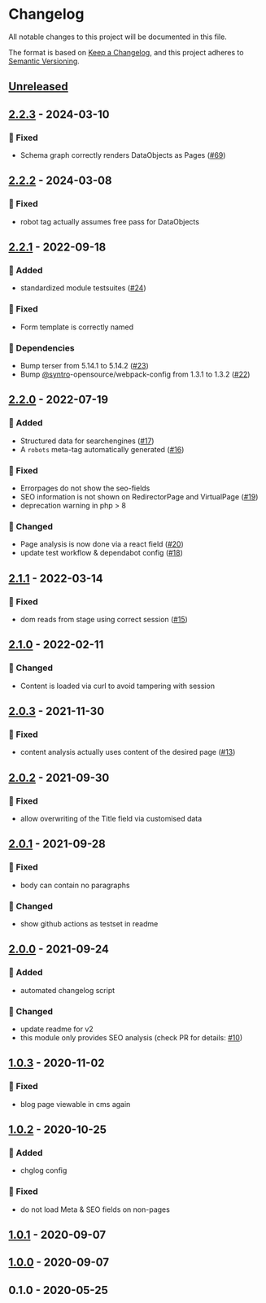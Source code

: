 # Changelog
All notable changes to this project will be documented in this file.

The format is based on [Keep a Changelog](https://keepachangelog.com/en/1.0.0/),
and this project adheres to [Semantic Versioning](https://semver.org/spec/v2.0.0.html).

<a name="unreleased"></a>
## [Unreleased]


<a name="2.2.3"></a>
## [2.2.3] - 2024-03-10
### 🐞 Fixed
- Schema graph correctly renders DataObjects as Pages ([#69](https://github.com/syntro-opensource/silverstripe-seo/issues/69))


<a name="2.2.2"></a>
## [2.2.2] - 2024-03-08
### 🐞 Fixed
- robot tag actually assumes free pass for DataObjects


<a name="2.2.1"></a>
## [2.2.1] - 2022-09-18
### 🍰 Added
- standardized module testsuites ([#24](https://github.com/syntro-opensource/silverstripe-seo/issues/24))

### 🐞 Fixed
- Form template is correctly named

### 🧬 Dependencies
- Bump terser from 5.14.1 to 5.14.2 ([#23](https://github.com/syntro-opensource/silverstripe-seo/issues/23))
- Bump [@syntro](https://github.com/syntro)-opensource/webpack-config from 1.3.1 to 1.3.2 ([#22](https://github.com/syntro-opensource/silverstripe-seo/issues/22))


<a name="2.2.0"></a>
## [2.2.0] - 2022-07-19
### 🍰 Added
- Structured data for searchengines ([#17](https://github.com/syntro-opensource/silverstripe-seo/issues/17))
- A `robots` meta-tag automatically generated ([#16](https://github.com/syntro-opensource/silverstripe-seo/issues/16))

### 🐞 Fixed
- Errorpages do not show the seo-fields
- SEO information is not shown on RedirectorPage and VirtualPage ([#19](https://github.com/syntro-opensource/silverstripe-seo/issues/19))
- deprecation warning in php > 8

### 🔧 Changed
- Page analysis is now done via a react field ([#20](https://github.com/syntro-opensource/silverstripe-seo/issues/20))
- update test workflow & dependabot config ([#18](https://github.com/syntro-opensource/silverstripe-seo/issues/18))


<a name="2.1.1"></a>
## [2.1.1] - 2022-03-14
### 🐞 Fixed
- dom reads from stage using correct session ([#15](https://github.com/syntro-opensource/silverstripe-seo/issues/15))


<a name="2.1.0"></a>
## [2.1.0] - 2022-02-11
### 🔧 Changed
- Content is loaded via curl to avoid tampering with session


<a name="2.0.3"></a>
## [2.0.3] - 2021-11-30
### 🐞 Fixed
- content analysis actually uses content of the desired page ([#13](https://github.com/syntro-opensource/silverstripe-seo/issues/13))


<a name="2.0.2"></a>
## [2.0.2] - 2021-09-30
### 🐞 Fixed
- allow overwriting of the Title field via customised data


<a name="2.0.1"></a>
## [2.0.1] - 2021-09-28
### 🐞 Fixed
- body can contain no paragraphs

### 🔧 Changed
- show github actions as testset in readme


<a name="2.0.0"></a>
## [2.0.0] - 2021-09-24
### 🍰 Added
- automated changelog script

### 🔧 Changed
- update readme for v2
- this module only provides SEO analysis (check PR for details: [#10](https://github.com/syntro-opensource/silverstripe-seo/issues/10))


<a name="1.0.3"></a>
## [1.0.3] - 2020-11-02
### 🐞 Fixed
- blog page viewable in cms again


<a name="1.0.2"></a>
## [1.0.2] - 2020-10-25
### 🍰 Added
- chglog config

### 🐞 Fixed
- do not load Meta & SEO fields on non-pages


<a name="1.0.1"></a>
## [1.0.1] - 2020-09-07

<a name="1.0.0"></a>
## [1.0.0] - 2020-09-07

<a name="0.1.0"></a>
## 0.1.0 - 2020-05-25

[Unreleased]: https://github.com/syntro-opensource/silverstripe-seo/compare/2.2.3...HEAD
[2.2.3]: https://github.com/syntro-opensource/silverstripe-seo/compare/2.2.2...2.2.3
[2.2.2]: https://github.com/syntro-opensource/silverstripe-seo/compare/2.2.1...2.2.2
[2.2.1]: https://github.com/syntro-opensource/silverstripe-seo/compare/2.2.0...2.2.1
[2.2.0]: https://github.com/syntro-opensource/silverstripe-seo/compare/2.1.1...2.2.0
[2.1.1]: https://github.com/syntro-opensource/silverstripe-seo/compare/2.1.0...2.1.1
[2.1.0]: https://github.com/syntro-opensource/silverstripe-seo/compare/2.0.3...2.1.0
[2.0.3]: https://github.com/syntro-opensource/silverstripe-seo/compare/2.0.2...2.0.3
[2.0.2]: https://github.com/syntro-opensource/silverstripe-seo/compare/2.0.1...2.0.2
[2.0.1]: https://github.com/syntro-opensource/silverstripe-seo/compare/2.0.0...2.0.1
[2.0.0]: https://github.com/syntro-opensource/silverstripe-seo/compare/1.0.3...2.0.0
[1.0.3]: https://github.com/syntro-opensource/silverstripe-seo/compare/1.0.2...1.0.3
[1.0.2]: https://github.com/syntro-opensource/silverstripe-seo/compare/1.0.1...1.0.2
[1.0.1]: https://github.com/syntro-opensource/silverstripe-seo/compare/1.0.0...1.0.1
[1.0.0]: https://github.com/syntro-opensource/silverstripe-seo/compare/0.1.0...1.0.0
